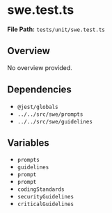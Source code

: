 # swe.test.ts

**File Path:** `tests/unit/swe.test.ts`

## Overview

No overview provided.

## Dependencies

- `@jest/globals`
- `../../src/swe/prompts`
- `../../src/swe/guidelines`

## Variables

- `prompts`
- `guidelines`
- `prompt`
- `prompt`
- `codingStandards`
- `securityGuidelines`
- `criticalGuidelines`

